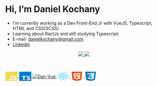 <h1> Hi, I’m Daniel Kochany</h1>

- I'm currently working as a Dev Front-End Jr with VueJS, Typescript, HTML and CSS(SCSS). 
- Learning about RactJs and still studying Typescript;
- E-mail: danielkochany@gmail.com
- <a href="https://www.linkedin.com/in/daniel-kochany-452ab8213/"> Linkedin
  
<div align="center">
  <a href="https://github.com/DanKochany">
  <img height="180em" src="https://github-readme-stats.vercel.app/api?username=DanKochany&show_icons=true&theme=dark&include_all_commits=true&count_private=true"/>
  <img height="180em" src="https://github-readme-stats.vercel.app/api/top-langs/?username=DanKochany&layout=compact&langs_count=7&theme=dark"/>
</div>

##

<div style="display: inline_block"><br>
  <img align="center" alt="Dan-Js" height="30" width="40" src="https://raw.githubusercontent.com/devicons/devicon/master/icons/javascript/javascript-plain.svg">
  <img align="center" alt="Dan-Ts" height="30" width="40" src="https://raw.githubusercontent.com/devicons/devicon/master/icons/typescript/typescript-plain.svg">
  <img align="center" alt="Dan-Vue" height="30" width="40" src="https://cdn.jsdelivr.net/gh/devicons/devicon/icons/vuejs/vuejs-original.svg" />
  <img align="center" alt="Dan-React" height="30" width="40" src="https://raw.githubusercontent.com/devicons/devicon/master/icons/react/react-original.svg">
  <img align="center" alt="Dan-HTML" height="30" width="40" src="https://raw.githubusercontent.com/devicons/devicon/master/icons/html5/html5-original.svg">
  <img align="center" alt="Dan-CSS" height="30" width="40" src="https://raw.githubusercontent.com/devicons/devicon/master/icons/css3/css3-original.svg">
</div>
  
